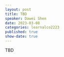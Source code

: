 ```yaml
---
layout: post
title: TBD
speaker: Dawei Shen
date: 2023-03-08
categories: learnalco2223
published: true
show-date: true
---
```

TBD